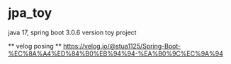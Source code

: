 # jpa_toy
java 17, spring boot 3.0.6 version toy project



** velog posing **
https://velog.io/@stua1125/Spring-Boot-%EC%8A%A4%ED%84%B0%EB%94%94-%EA%B0%9C%EC%9A%94
